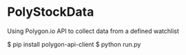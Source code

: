 # PolyStockData
Using Polygon.io API to collect data from a defined watchlist


$ pip install polygon-api-client
$ python run.py